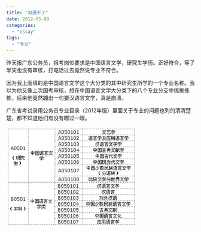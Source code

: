 ```yaml
---
title: "沟通不了"
date: 2012-05-09
categories: 
  - "essay"
tags: 
  - "专业"
---
```


昨天报广东公务员，报考岗位要求是中国语言文学，研究生学历。正好符合，等了半天也没有审核，打电话过去竟然说专业不符合。

因为我上面填的是中国语言文学这个大分类的其中研究生所学的一个专业名称。我以为他又像上次国考审核，想在中国语言文学大分类下的八个专业分支中挑挑拣拣，后来他竟然蹦出一句要汉语言文学，真是崩溃。

广东省考试录用公务员专业目录（2012年版）里面关于专业的问题也列的清清楚楚，都不知道他们有没有瞟过一眼。

![专业](images/7162495470_35c20ea1fc_z.jpg)
